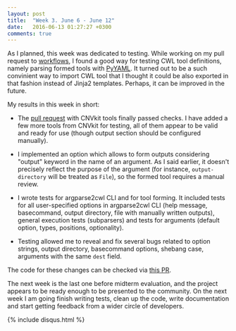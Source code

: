 ```yaml
---
layout: post
title:  "Week 3. June 6 - June 12"
date:   2016-06-13 01:27:27 +0300
comments: true
---
```

As I planned, this week was dedicated to testing. While working on my pull request to [workflows](https://github.com/common-workflow-language/workflows), I found a good way for testing CWL tool definitions, namely parsing formed tools with [PyYAML](http://pyyaml.org/wiki/PyYAMLDocumentation). It turned out to be a such convinient way to import CWL tool that I thought it could be also exported in that fashion instead of Jinja2 templates. Perhaps, it can be improved in the future.

My results in this week in short: 

* The [pull request](https://github.com/common-workflow-language/workflows/pull/93) with CNVkit tools finally passed checks. I have added a few more tools from CNVkit for testing, all of them appear to be valid and ready for use (though output section should be configured manually). 

* I implemented an option which allows to form outputs considering "output" keyword in the name of an argument. As I said earlier, it doesn't precisely reflect the purpose of the argument (for instance, `output-directory` will be treated as `File`), so the formed tool requires a manual review.

* I wrote tests for argparse2cwl CLI and for tool forming. It included tests for all user-specified options in argparse2cwl CLI (help message, basecommand, output directory, file with manually written outputs), general execution tests (subparsers) and tests for arguments (default option, types, positions, optionality). 

* Testing allowed me to reveal and fix several bugs related to option strings, output directory, basecommand options, shebang case, arguments with the same `dest` field. 

The code for these changes can be checked via [this PR](https://github.com/common-workflow-language/gxargparse/pull/9).

The next week is the last one before midterm evaluation, and the project appears to be ready enough to be presented to the community. On the next week I am going finish writing tests, clean up the code, write documentation and start getting feedback from a wider circle of developers.
  
{% include disqus.html %}


